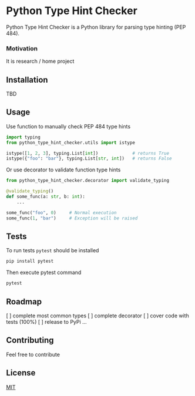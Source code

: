 # Python Type Hint Checker

Python Type Hint Checker is a Python library for parsing type hinting (PEP 484). 

### Motivation

It is research / home project

## Installation

TBD

## Usage


Use function to manually check PEP 484 type hints

```python
import typing
from python_type_hint_checker.utils import istype

istype([1, 2, 3], typing.List[int])             # returns True
istype({"foo": "bar"}, typing.List[str, int])   # returns False
``` 

Or use decorator to validate function type hints

```python
from python_type_hint_checker.decorator import validate_typing 

@validate_typing()
def some_func(a: str, b: int):
    ...

some_func("foo", 0)     # Normal execution
some_func(1, "bar")     # Exception will be raised
```

## Tests

To run tests `pytest` should be installed

```bash
pip install pytest
```

Then execute pytest command

```bash
pytest
```

## Roadmap

[ ] complete most common types
[ ] complete decorator
[ ] cover code with tests (100%)
[ ] release to PyPi
...

## Contributing

Feel free to contribute

## License
[MIT](https://choosealicense.com/licenses/mit/)
